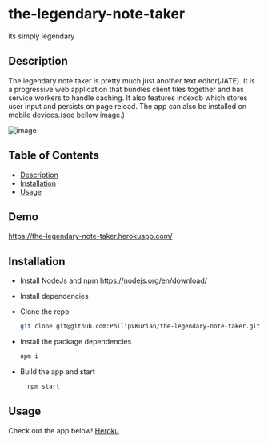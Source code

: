 # the-legendary-note-taker
its simply legendary

## Description

The legendary note taker is pretty much just another text editor(JATE). It is a progressive web application that bundles client files together and has service workers
to handle caching. It also features indexdb which stores user input and persists on page reload. The app can also be installed on mobile devices.(see bellow image.)


![image](https://user-images.githubusercontent.com/114792819/223310879-2b4910c5-bcd0-4e9d-97dd-f185c4916cd8.png)


## Table of Contents


- [Description](#description)
- [Installation](#Installation)
- [Usage](#usage)

## Demo
https://the-legendary-note-taker.herokuapp.com/

## Installation 

- Install NodeJs and npm https://nodejs.org/en/download/
- Install dependencies 

- Clone the repo
  ```sh
  git clone git@github.com:PhilipVKurian/the-legendary-note-taker.git
  ```
  
- Install the package dependencies
  ```sh
  npm i
  ```
  
- Build the app and start 
  ```sh
    npm start
  ```


## Usage

Check out the app below!
[Heroku](https://the-legendary-note-taker.herokuapp.com/) 
